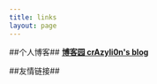 ```yaml
---
title: links
layout: page
---
```


##个人博客##
**[博客园 crAzyli0n's blog](http://www.cnblogs.com/panpei/)**

##友情链接##
